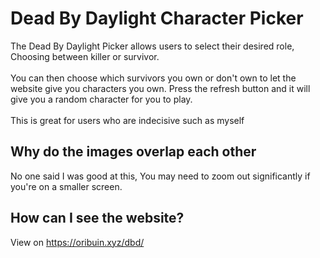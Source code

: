# Dead By Daylight Character Picker
The Dead By Daylight Picker allows users to select their desired role, Choosing between killer or survivor.
<br><br>
You can then choose which survivors you own or don't own to let the website give you characters you own. Press the refresh button and it will give you a random character for you to play.
<br><br>
This is great for users who are indecisive such as myself

## Why do the images overlap each other
No one said I was good at this, You may need to zoom out significantly if you're on a smaller screen.

## How can I see the website?
View on https://oribuin.xyz/dbd/
